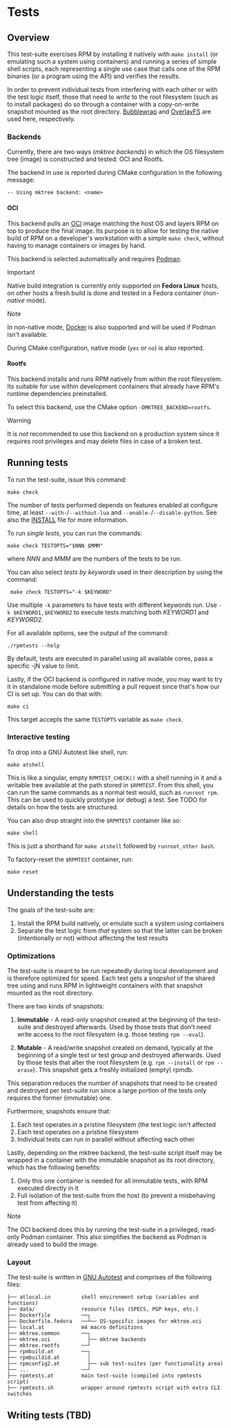 # Tests

## Overview

This test-suite exercises RPM by installing it natively with `make install` (or
emulating such a system using containers) and running a series of simple shell
scripts, each representing a single use case that calls one of the RPM binaries
(or a program using the API) and verifies the results.

In order to prevent individual tests from interfering with each other or with
the test logic itself, those that need to *write* to the root filesystem (such
as to install packages) do so through a container with a copy-on-write snapshot
mounted as the root directory.
[Bubblewrap](https://github.com/containers/bubblewrap/) and
[OverlayFS](https://docs.kernel.org/filesystems/overlayfs.html) are used here,
respectively.

### Backends

Currently, there are two ways (*mktree backends*) in which the OS filesystem
tree (image) is constructed and tested: OCI and Rootfs.

The backend in use is reported during CMake configuration in the following
message:

    -- Using mktree backend: <name>

#### OCI

This backend pulls an [OCI](https://opencontainers.org/) image matching the
host OS and layers RPM on top to produce the final image.  Its purpose is to
allow for testing the native build of RPM on a developer's workstation with a
simple `make check`, without having to manage containers or images by hand.

This backend is selected automatically and requires
[Podman](https://github.com/containers/podman/).

> [!IMPORTANT]
> Native build integration is currently only supported on **Fedora Linux**
> hosts, on other hosts a fresh build is done and tested in a Fedora container
> (*non-native* mode).

> [!NOTE]
> In non-native mode, [Docker](https://github.com/docker/) is also supported
> and will be used if Podman isn't available.

During CMake configuration, native mode (`yes` or `no`) is also reported.

#### Rootfs

This backend installs and runs RPM natively from within the root filesystem.
Its suitable for use within development containers that already have RPM's
runtime dependencies preinstalled.

To select this backend, use the CMake option `-DMKTREE_BACKEND=rootfs`.

> [!WARNING]
> It is *not* recommended to use this backend on a production system since it
> requires root privileges and may delete files in case of a broken test.

## Running tests

To run the test-suite, issue this command:

    make check

The number of tests performed depends on features enabled at configure time,
at least `--with-`/`--without-lua` and `--enable-`/`--disable-python`.
See also the [INSTALL](../INSTALL) file for more information.

To run *single tests*, you can run the commands:

    make check TESTOPTS="$NNN $MMM"

where _NNN_ and _MMM_ are the numbers of the tests to be run.

You can also select *tests by keywords* used in their description by using the command:

     make check TESTOPTS="-k $KEYWORD"

Use multiple `-k` parameters to have tests with different keywords run.
Use `-k $KEYWORD1,$KEYWORD2` to execute tests matching both _KEYWORD1_ and _KEYWORD2_.

For all available options, see the output of the command:

	./rpmtests --help

By default, tests are executed in parallel using all available cores, pass
a specific -jN value to limit.

Lastly, if the OCI backend is configured in native mode, you may want to try it
in standalone mode before submitting a pull request since that's how our CI is
set up.  You can do that with:

    make ci

This target accepts the same `TESTOPTS` variable as `make check`.

### Interactive testing

To drop into a GNU Autotest like shell, run:

    make atshell

This is like a singular, empty `RPMTEST_CHECK()` with a shell running in it and
a writable tree available at the path stored in `$RPMTEST`.  From this shell,
you can run the same commands as a normal test would, such as `runroot rpm`.
This can be used to quickly prototype (or debug) a test.  See TODO for details
on how the tests are structured.

You can also drop straight into the `$RPMTEST` container like so:

    make shell

This is just a shorthand for `make atshell` followed by `runroot_other bash`.

To factory-reset the `$RPMTEST` container, run:

    make reset

## Understanding the tests

The goals of the test-suite are:

1. Install the RPM build natively, or emulate such a system using containers
2. Separate the test logic from *that* system so that the latter can be broken
   (intentionally or not) without affecting the test results



### Optimizations

The test-suite is meant to be run repeatedly during local development and is
therefore optimized for speed.  Each test gets a *snapshot* of the shared tree
using and runs
RPM in lightweight 
containers with that snapshot mounted as the root directory.

There are two kinds of snapshots:

1. **Immutable** - A read-only snapshot created at the beginning of the
   test-suite and destroyed afterwards.  Used by those tests that don't need
   write access to the root filesystem (e.g. those testing `rpm --eval`).

2. **Mutable** - A read/write snapshot created on demand, typically at the
   beginning of a single test or test group and destroyed afterwards.  Used by
   those tests that alter the root filesystem (e.g. `rpm --install` or `rpm
   --erase`).  This snapshot gets a freshly initialized (empty) rpmdb.

This separation reduces the number of snapshots that need to be created and
destroyed per test-suite run since a large portion of the tests only requires
the former (immutable) one.

Furthermore, snapshots ensure that:

1. Each test operates *in* a pristine filesystem (the test logic isn't affected
2. Each test operates *on* a pristine filesystem
3. Individual tests can run in parallel without affecting each other

Lastly, depending on the mktree backend, the test-suite script itself may be
wrapped in a container with the immutable snapshot as its root directory, which
has the following benefits:

1. Only this one container is needed for all immutable tests, with RPM executed
   directly in it
2. Full isolation of the test-suite from the host (to prevent a misbehaving
   test from affecting it)

> [!NOTE]
> The OCI backend does this by running the test-suite in a privileged,
> read-only Podman container.  This also simplifies the backend as Podman is
> already used to build the image.

### Layout

The test-suite is written in
[GNU Autotest](https://www.gnu.org/savannah-checkouts/gnu/autoconf/manual/autoconf-2.71/html_node/Using-Autotest.html)
and comprises of the following files:

```
├── atlocal.in          shell environment setup (variables and functions)
├── data/               resource files (SPECS, PGP keys, etc.)
├── Dockerfile          ──┐
├── Dockerfile.fedora   ──┴── OS-specific images for mktree.oci
├── local.at            m4 macro definitions
├── mktree.common       ──┐
├── mktree.oci            ├── mktree backends
├── mktree.rootfs       ──┘
├── rpmbuild.at         ──┐
├── rpmbuildid.at         │
├── rpmconfig2.at         ├── sub test-suites (per functionality area)
├── ...                 ──┘
├── rpmtests.at         main test-suite (compiled into rpmtests script)
├── rpmtests.sh         wrapper around rpmtests script with extra CLI switches
```

## Writing tests (TBD)
